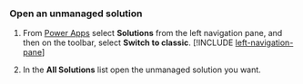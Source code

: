 ### Open an unmanaged solution

1. From [Power Apps](https://make.powerapps.com/?utm_source=padocs&utm_medium=linkinadoc&utm_campaign=referralsfromdoc) select **Solutions** from the left navigation pane, and then on the toolbar, select **Switch to classic**. [!INCLUDE [left-navigation-pane](left-navigation-pane.md)]

2. In the **All Solutions** list open the unmanaged solution you want.

